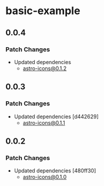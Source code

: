 # basic-example

## 0.0.4

### Patch Changes

- Updated dependencies
  - astro-icons@0.1.2

## 0.0.3

### Patch Changes

- Updated dependencies [d442629]
  - astro-icons@0.1.1

## 0.0.2

### Patch Changes

- Updated dependencies [480ff30]
  - astro-icons@0.1.0
